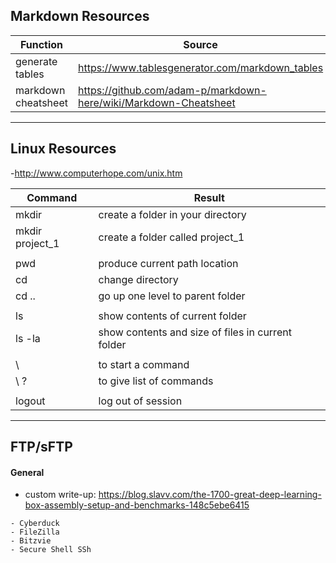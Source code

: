 ## Markdown Resources
|Function|Source|
|---|---|
|generate tables  | https://www.tablesgenerator.com/markdown_tables |
| markdown cheatsheet   | https://github.com/adam-p/markdown-here/wiki/Markdown-Cheatsheet |

---

## Linux Resources
-http://www.computerhope.com/unix.htm

|Command|Result|
|---|---|
|mkdir  | create a folder in your directory |
|mkdir project_1   | create a folder called project_1  |
|   |   |
| pwd | produce current path location  |
| cd  | change directory  |
| cd ..  | go up one level to parent folder  |
|     |   |
| ls  | show contents of current folder  |
| ls -la  | show contents and size of files in current folder  |
|    |   |
| \  |  to start a command |
| \ ?  | to give list of commands  |
|    |    |
| logout | log out of session |

---

## FTP/sFTP
#### General
* custom write-up: 
https://blog.slavv.com/the-1700-great-deep-learning-box-assembly-setup-and-benchmarks-148c5ebe6415

```
- Cyberduck
- FileZilla
- Bitzvie
- Secure Shell SSh
```
